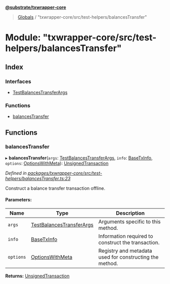 **[@substrate/txwrapper-core](../README.md)**

> [Globals](../globals.md) / "txwrapper-core/src/test-helpers/balancesTransfer"

# Module: "txwrapper-core/src/test-helpers/balancesTransfer"

## Index

### Interfaces

* [TestBalancesTransferArgs](../interfaces/_txwrapper_core_src_test_helpers_balancestransfer_.testbalancestransferargs.md)

### Functions

* [balancesTransfer](_txwrapper_core_src_test_helpers_balancestransfer_.md#balancestransfer)

## Functions

### balancesTransfer

▸ **balancesTransfer**(`args`: [TestBalancesTransferArgs](../interfaces/_txwrapper_core_src_test_helpers_balancestransfer_.testbalancestransferargs.md), `info`: [BaseTxInfo](../interfaces/_txwrapper_core_src_types_method_.basetxinfo.md), `options`: [OptionsWithMeta](../interfaces/_txwrapper_core_src_types_method_.optionswithmeta.md)): [UnsignedTransaction](../interfaces/_txwrapper_core_src_types_method_.unsignedtransaction.md)

*Defined in [packages/txwrapper-core/src/test-helpers/balancesTransfer.ts:23](https://github.com/paritytech/txwrapper-core/blob/33adddf/packages/txwrapper-core/src/test-helpers/balancesTransfer.ts#L23)*

Construct a balance transfer transaction offline.

#### Parameters:

Name | Type | Description |
------ | ------ | ------ |
`args` | [TestBalancesTransferArgs](../interfaces/_txwrapper_core_src_test_helpers_balancestransfer_.testbalancestransferargs.md) | Arguments specific to this method. |
`info` | [BaseTxInfo](../interfaces/_txwrapper_core_src_types_method_.basetxinfo.md) | Information required to construct the transaction. |
`options` | [OptionsWithMeta](../interfaces/_txwrapper_core_src_types_method_.optionswithmeta.md) | Registry and metadata used for constructing the method.  |

**Returns:** [UnsignedTransaction](../interfaces/_txwrapper_core_src_types_method_.unsignedtransaction.md)
